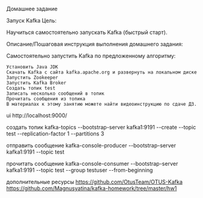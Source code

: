 
Домашнее задание

Запуск Kafka
Цель:

Научиться самостоятельно запускать Kafka (быстрый старт).

Описание/Пошаговая инструкция выполнения домашнего задания:

Самостоятельно запустить Kafka по предложенному алгоритму:

    Установить Java JDK
    Скачать Kafka с сайта kafka.apache.org и развернуть на локальном диске
    Запустить Zookeeper
    Запустить Kafka Broker
    Создать топик test
    Записать несколько сообщений в топик
    Прочитать сообщения из топика
    В материалах к этому занятию можете найти видеоинструкцию по сдаче ДЗ.



ui
http://localhost:9000/

создать топик
kafka-topics --bootstrap-server kafka1:9191 --create --topic test --replication-factor 1 --partitions 3

отправить сообщение
kafka-console-producer --bootstrap-server kafka1:9191 --topic test

прочитать сообщение
kafka-console-consumer --bootstrap-server kafka1:9191 --topic test --group testuser --from-beginning

дополнительные ресурсы
https://github.com/OtusTeam/OTUS-Kafka
https://github.com/Magnusyatina/kafka-homework/tree/master/hw1